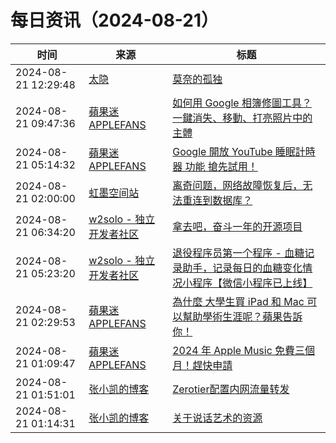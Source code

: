 ﻿# 每日资讯（2024-08-21）

|时间|来源|标题|
|---|---|---|
|2024-08-21 12:29:48|[太隐](https://wangyurui.com/feed.xml)|[莫奈的孤独](https://wangyurui.com/posts/shui-lian-6818149e)|
|2024-08-21 09:47:36|[蘋果迷 APPLEFANS](https://applefans.today/feed/)|[如何用 Google 相簿修圖工具？一鍵消失、移動、打亮照片中的主體](https://applefans.today/2024-08-google-photos-editing-features-availability/)|
|2024-08-21 05:14:32|[蘋果迷 APPLEFANS](https://applefans.today/feed/)|[Google 開放 YouTube 睡眠計時器 功能 搶先試用！](https://applefans.today/2024-08-youtube-sleep-timer-features/)|
|2024-08-21 02:00:00|[虹墨空间站](https://www.imaegoo.com/atom.xml)|[离奇问题，网络故障恢复后，无法重连到数据库？](https://www.imaegoo.com/2024/conn-pool-pro-issue/)|
|2024-08-21 06:34:20|[w2solo - 独立开发者社区](https://w2solo.com/topics/feed)|[拿去吧，奋斗一年的开源项目](https://w2solo.com/topics/4943)|
|2024-08-21 05:23:20|[w2solo - 独立开发者社区](https://w2solo.com/topics/feed)|[退役程序员第一个程序 - 血糖记录助手，记录每日的血糖变化情况小程序【微信小程序已上线】](https://w2solo.com/topics/4942)|
|2024-08-21 02:29:53|[蘋果迷 APPLEFANS](https://applefans.today/feed/)|[為什麼 大學生買 iPad 和 Mac 可以幫助學術生涯呢？蘋果告訴你！](https://applefans.today/2024-08-why-college-students-need-mac-and-ipad/)|
|2024-08-21 01:09:47|[蘋果迷 APPLEFANS](https://applefans.today/feed/)|[2024 年 Apple Music 免費三個月！趕快申請](https://applefans.today/2024-8-apple-music-free-three-month/)|
|2024-08-21 01:51:01|[张小凯的博客](https://jasonkayzk.github.io/atom.xml)|[Zerotier配置内网流量转发](https://jasonkayzk.github.io/2024/08/21/Zerotier%E9%85%8D%E7%BD%AE%E5%86%85%E7%BD%91%E6%B5%81%E9%87%8F%E8%BD%AC%E5%8F%91/)|
|2024-08-21 01:14:31|[张小凯的博客](https://jasonkayzk.github.io/atom.xml)|[关于说话艺术的资源](https://jasonkayzk.github.io/2024/08/21/%E5%85%B3%E4%BA%8E%E8%AF%B4%E8%AF%9D%E8%89%BA%E6%9C%AF%E7%9A%84%E8%B5%84%E6%BA%90/)|
